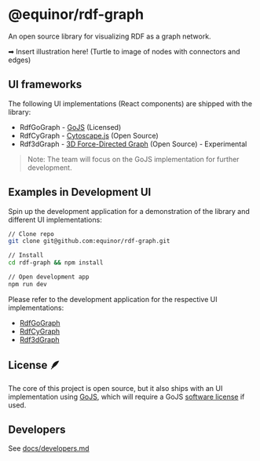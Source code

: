 # @equinor/rdf-graph

An open source library for visualizing RDF as a graph network.

➡ Insert illustration here! (Turtle to image of nodes with connectors and edges)

## UI frameworks

The following UI implementations (React components) are shipped with the library:

- RdfGoGraph - [GoJS](https://gojs.net/latest/index.html) (Licensed)
- RdfCyGraph - [Cytoscape.js](https://js.cytoscape.org) (Open Source)
- Rdf3dGraph - [3D Force-Directed Graph](https://github.com/vasturiano/3d-force-graph) (Open Source) - Experimental

> Note: The team will focus on the GoJS implementation for further development.

## Examples in Development UI

Spin up the development application for a demonstration of the library and different UI implementations:

```sh
// Clone repo
git clone git@github.com:equinor/rdf-graph.git

// Install 
cd rdf-graph && npm install

// Open development app 
npm run dev
```

Please refer to the development application for the respective UI implementations:

- [RdfGoGraph](/dev/src/components/go/)
- [RdfCyGraph](/dev/src/components/cy/)
- [Rdf3dGraph](/dev/src/components/f3d/)

## License 🪶

The core of this project is open source, but it also ships with an UI implementation using [GoJS](https://gojs.net/latest/index.html), which will require a GoJS [software license](https://gojs.net/latest/license.html) if used.

## Developers

See [docs/developers.md](docs/developers.md)
